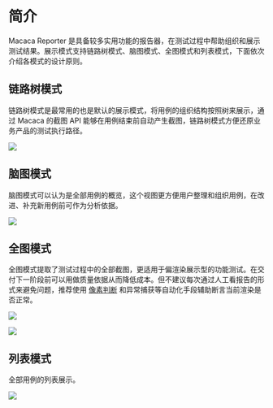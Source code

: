 # 简介

Macaca Reporter 是具备较多实用功能的报告器，在测试过程中帮助组织和展示测试结果。展示模式支持链路树模式、脑图模式、全图模式和列表模式，下面依次介绍各模式的设计原则。

## 链路树模式

链路树模式是最常用的也是默认的展示模式，将用例的组织结构按照树来展示，通过 Macaca 的截图 API 能够在用例结束前自动产生截图，链路树模式方便还原业务产品的测试执行路径。

![](https://wx1.sinaimg.cn/large/6d308bd9gy1g03hp2j3bwj21950u0h58.jpg)

## 脑图模式

脑图模式可以认为是全部用例的概览，这个视图更方便用户整理和组织用例，在改进、补充新用例前可作为分析依据。

![](https://wx1.sinaimg.cn/large/6d308bd9gy1g03hp2nibhj21950u0wyf.jpg)

## 全图模式

全图模式提取了测试过程中的全部截图，更适用于偏渲染展示型的功能测试。在交付下一阶段前可以用做质量依据从而降低成本。但不建议每次通过人工看报告的形式来避免问题，推荐使用 [像素判断](https://macacajs.github.io/zh/guide/computer-vision.html#%E5%85%B6%E5%AE%83%E6%96%B9%E6%A1%88) 和异常捕获等自动化手段辅助断言当前渲染是否正常。

![](https://wx1.sinaimg.cn/large/6d308bd9gy1g03hp2lea4j21950u0wyx.jpg)

![](https://wx1.sinaimg.cn/large/6d308bd9gy1g03hp2kkh3j21950u0wyg.jpg)

## 列表模式

全部用例的列表展示。

![](https://wx1.sinaimg.cn/large/6d308bd9gy1g03hp46lhpj21950u07pl.jpg)


